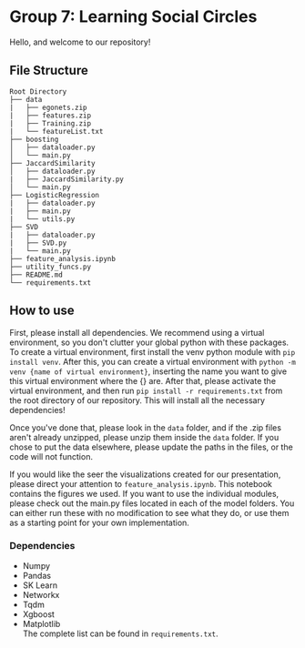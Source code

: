 # Group 7: Learning Social Circles
Hello, and welcome to our repository! 

## File Structure

```
Root Directory
├── data
|   ├── egonets.zip
|   ├── features.zip
|   ├── Training.zip
|   └── featureList.txt
├── boosting
│   ├── dataloader.py
│   └── main.py
├── JaccardSimilarity
│   ├── dataloader.py
|   ├── JaccardSimilarity.py
│   └── main.py
├── LogisticRegression
|   ├── dataloader.py
|   ├── main.py
|   └── utils.py
├── SVD
|   ├── dataloader.py
|   ├── SVD.py
|   └── main.py
├── feature_analysis.ipynb
├── utility_funcs.py
├── README.md
└── requirements.txt
```

## How to use
First, please install all dependencies. We recommend using a virtual environment, so you don't clutter your global python with these packages. To create a virtual environment, first install the venv python module with ```pip install venv```. After this, you can create a virtual environment with ```python -m venv {name of virtual environment}```, inserting the name you want to give this virtual environment where the {} are. After that, please activate the virtual environment, and then run ```pip install -r requirements.txt``` from the root directory of our repository. This will install all the necessary dependencies!

Once you've done that, please look in the ```data``` folder, and if the .zip files aren't already unzipped, please unzip them inside the ```data``` folder. If you chose to put the data elsewhere, please update the paths in the files, or the code will not function.

If you would like the seer the visualizations created for our presentation, please direct your attention to ```feature_analysis.ipynb```. This notebook contains the figures we used. If you want to use the individual modules, please check out the main.py files located in each of the model folders. You can either run these with no modification to see what they do, or use them as a starting point for your own implementation.

### Dependencies
* Numpy
* Pandas
* SK Learn
* Networkx
* Tqdm
* Xgboost
* Matplotlib \
The complete list can be found in ```requirements.txt```.
